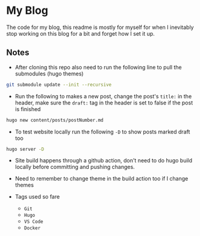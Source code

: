 # My Blog

The code for my blog, this readme is mostly for myself for when I inevitably stop working on this blog for a bit and forget how I set it up.

## Notes

- After cloning this repo also need to run the following line to pull the submodules (hugo themes)

```bash
git submodule update --init --recursive
```

- Run the following to makes a new post, change the post's `title:` in the header, make sure the `draft:` tag in the header is set to false if the post is finished

```bash
hugo new content/posts/postNumber.md
```

- To test website locally run the following `-D` to show posts marked draft too

```bash
hugo server -D
```

- Site build happens through a github action, don't need to do hugo build locally before committing and pushing changes.

- Need to remember to change theme in the build action too if I change themes

- Tags used so fare
  - `Git`
  - `Hugo`
  - `VS Code`
  - `Docker`
